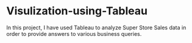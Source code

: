 # Visulization-using-Tableau
In this project, I have used Tableau to analyze Super Store Sales data in order to provide answers to various business queries. 
